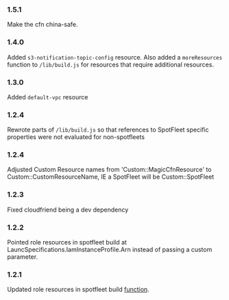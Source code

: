 ### 1.5.1

Make the cfn china-safe.

### 1.4.0

Added `s3-notification-topic-config` resource. Also added a `moreResources` function to `/lib/build.js` for resources that require additional resources.

### 1.3.0

Added `default-vpc` resource

### 1.2.4

Rewrote parts of `/lib/build.js` so that references to SpotFleet specific properties were not evaluated for non-spotfleets

### 1.2.4
Adjusted Custom Resource names from 'Custom::MagicCfnResource' to Custom::CustomResourceName, IE a SpotFleet will be Custom::SpotFleet

### 1.2.3
Fixed cloudfriend being a dev dependency

### 1.2.2

Pointed role resources in spotfleet build at LauncSpecifications.IamInstanceProfile.Arn instead of passing a custom parameter.

### 1.2.1

Updated role resources in spotfleet build [function](https://github.com/mapbox/magic-cfn-resources/pull/14).
